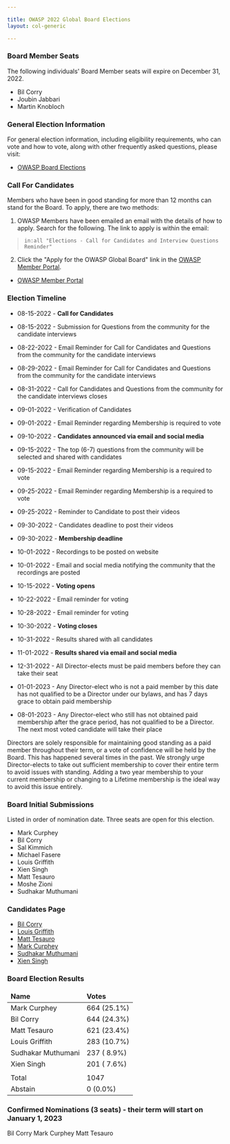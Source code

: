 ```yaml
---

title: OWASP 2022 Global Board Elections
layout: col-generic

---
```


<style>
  table th, table td, table tr {
    padding: 15 px;
    border: none;
}
</style>

### Board Member Seats

The following individuals' Board Member seats will expire on December 31, 2022.

- Bil Corry
- Joubin Jabbari
- Martin Knobloch

### General Election Information

For general election information, including eligibility requirements, who can vote and how to vote, along with other frequently
asked questions, please visit:

- [OWASP Board Elections](/www-board/elections)

### Call For Candidates

Members who have been in good standing for more than 12 months can stand for the Board. To apply, there are two methods:

1. OWASP Members have been emailed an email with the details of how to apply. Search for the following. The link to apply is within the email:

> ```in:all "Elections - Call for Candidates and Interview Questions Reminder"```

2. Click the "Apply for the OWASP Global Board" link in the [OWASP Member Portal](https://members.owasp.org/).

- [OWASP Member Portal](https://members.owasp.org/)

### Election Timeline

- 08-15-2022 - **Call for Candidates**
- 08-15-2022 - Submission for Questions from the community for the candidate interviews
- 08-22-2022 - Email Reminder for Call for Candidates and Questions from the community for the candidate interviews
- 08-29-2022 - Email Reminder for Call for Candidates and Questions from the community for the candidate interviews
- 08-31-2022 - Call for Candidates and Questions from the community for the candidate interviews closes

- 09-01-2022 - Verification of Candidates
- 09-01-2022 - Email Reminder regarding Membership is required to vote
- 09-10-2022 - **Candidates announced via email and social media**
- 09-15-2022 - The top (6-7) questions from the community will be selected and shared with candidates
- 09-15-2022 - Email Reminder regarding Membership is a required to vote
- 09-25-2022 - Email Reminder regarding Membership is a required to vote
- 09-25-2022 - Reminder to Candidate to post their videos
- 09-30-2022 - Candidates deadline to post their videos
- 09-30-2022 - **Membership deadline**

- 10-01-2022 - Recordings to be posted on website
- 10-01-2022 - Email and social media notifying the community that the recordings are posted
- 10-15-2022 - **Voting opens**
- 10-22-2022 - Email reminder for voting
- 10-28-2022 - Email reminder for voting
- 10-30-2022 - **Voting closes**
- 10-31-2022 - Results shared with all candidates
- 11-01-2022 - **Results shared via email and social media**
- 12-31-2022 - All Director-elects must be paid members before they can take their seat
- 01-01-2023 - Any Director-elect who is not a paid member by this date has not qualified to be a Director under our bylaws, and has 7 days grace to obtain paid membership
- 08-01-2023 - Any Director-elect who still has not obtained paid membership after the grace period, has not qualified to be a Director. The next most voted candidate will take their place

Directors are solely responsible for maintaining good standing as a paid member throughout their term, or a vote of confidence will be held by the Board. This has happened several times in the past. We strongly urge Director-elects to take out sufficient membership to cover their entire term to avoid issues with standing. Adding a two year membership to your current membership or changing to a Lifetime membership is the ideal way to avoid this issue entirely.

### Board Initial Submissions

Listed in order of nomination date. Three seats are open for this election.

- Mark Curphey
- Bil Corry
- Sal Kimmich
- Michael Fasere
- Louis Griffith
- Xien Singh
- Matt Tesauro
- Moshe Zioni
- Sudhakar Muthumani


### Candidates Page

- [Bil Corry](https://owasp.org/www-board-candidates/bil_corry_2022.html)
- [Louis Griffith](https://owasp.org/www-board-candidates/louis_griffith_2022.html)
- [Matt Tesauro](https://owasp.org/www-board-candidates/matt_tesauro_2022.html)
- [Mark Curphey](https://owasp.org/www-board-candidates/mark_curphey_2022.html)
- [Sudhakar Muthumani](https://owasp.org/www-board-candidates/sudhakar_muthumani_2022.html)
- [Xien Singh](https://owasp.org/www-board-candidates/xien_singh_2022.html)

### Board Election Results


| **Name**               | **Votes**    |
| :--------------------  | :----------- |
| Mark Curphey           | 664 (25.1%)  |
| Bil Corry              | 644 (24.3%)  |
| Matt Tesauro           | 621 (23.4%)  |
| Louis Griffith         | 283 (10.7%)  |
| Sudhakar Muthumani     | 237 ( 8.9%)  |
| Xien Singh             | 201 ( 7.6%)  |  
|                        |              |
| Total                  | 1047         |
| Abstain                | 0 (0.0%)     |




### Confirmed Nominations (3 seats) - their term will start on January 1, 2023

Bil Corry
Mark Curphey
Matt Tesauro


